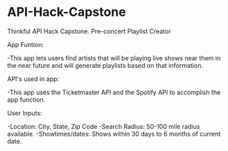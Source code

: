 # API-Hack-Capstone
Thinkful API Hack Capstone. Pre-concert Playlist Creator


App Funtion:

-This app lets users find artists that will be playing live shows near them in the near future and will generate playlists based on that information.


API's used in app:

-This app uses the Ticketmaster API and the Spotify API to accomplish the app function.

User Inputs:

-Location: City, State, Zip Code
-Search Radius: 50-100 mile radius available.
-Showtimes/dates: Shows within 30 days to 6 months of current date.



